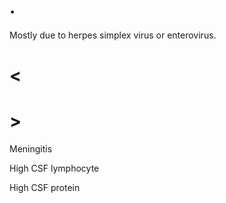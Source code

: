 # .

Mostly due to herpes simplex virus or enterovirus.

# <

# >

Meningitis

High CSF lymphocyte

High CSF protein

